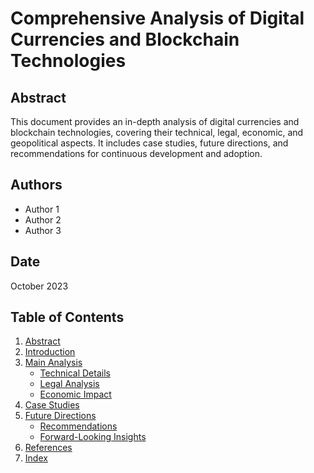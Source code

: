 # Comprehensive Analysis of Digital Currencies and Blockchain Technologies

## Abstract
This document provides an in-depth analysis of digital currencies and blockchain technologies, covering their technical, legal, economic, and geopolitical aspects. It includes case studies, future directions, and recommendations for continuous development and adoption.

## Authors
- Author 1
- Author 2
- Author 3

## Date
October 2023

## Table of Contents
1. [Abstract](documentation/Abstract.md)
2. [Introduction](README.md)
3. [Main Analysis](documentation/Main_Analysis.md)
    - [Technical Details](documentation/Technical_Details.md)
    - [Legal Analysis](documentation/Legal_Analysis.md)
    - [Economic Impact](documentation/Economic_Impact.md)
4. [Case Studies](documentation/Case_Studies.md)
5. [Future Directions](documentation/Future_Directions.md)
    - [Recommendations](documentation/Recommendations.md)
    - [Forward-Looking Insights](documentation/Forward_Looking_Insights.md)
6. [References](documentation/References.md)
7. [Index](documentation/Index.md)
